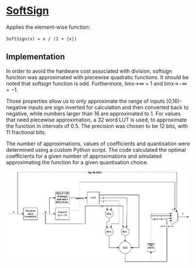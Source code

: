 # [SoftSign](https://pytorch.org/docs/stable/generated/torch.nn.Softsign.html)

Applies the element-wise function:

`SoftSign(x) = x / (1 + |x|)`

## Implementation

In order to avoid the hardware cost associated with division, softsign function was approximated with piecewise quadratic functions. It should be noted that softsign function is odd. Furthermore, limx→∞ = 1 and limx→−∞ = −1.

Those properties allow us to only approximate the range of inputs (0,16)- negative inputs are sign inverted for calculation and then converted back to negative, while numbers larger than 16 are approximated to 1. For values that need piecewise approximation, a 32 word LUT is used, to approximate the function in intervals of 0.5. The precision was chosen to be 12 bits, with 11 fractional bits.

 The number of approximations, values of coefficients and quantisation were determined using a custom Python script. The code calculated the optimal coefficients for a given number of approximations and simulated approximating the function for a given quantisation choice.

<!-- <div align="center">
<img src="images/softsign.drawio.png" alt="Implemented Model" width="450" height="350">
 <p>High-Level Flow Diagram of Softsign AF</p>
</div> -->

![MAC](https://raw.githubusercontent.com/DeepWok/mase/main/docs/source/imgs/hardware/activations/softsign.drawio.png)
